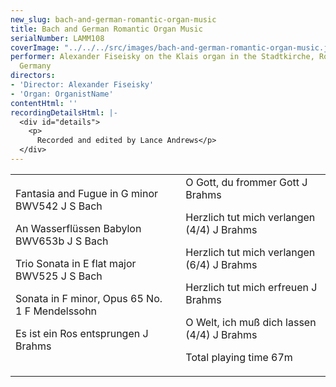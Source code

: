 ```yaml
---
new_slug: bach-and-german-romantic-organ-music
title: Bach and German Romantic Organ Music
serialNumber: LAMM108
coverImage: "../../../src/images/bach-and-german-romantic-organ-music.jpg"
performer: Alexander Fiseisky on the Klais organ in the Stadtkirche, Rotenburg/Wümme,
  Germany
directors:
- 'Director: Alexander Fiseisky'
- 'Organ: OrganistName'
contentHtml: ''
recordingDetailsHtml: |-
  <div id="details">
    <p>
      Recorded and edited by Lance Andrews</p>
  </div>
---
```


<table class="tracktable">
  <tbody>
    <tr>
      <td class="column1">
        <span class="trackname">Fantasia and Fugue in G minor BWV542 </span><span class="composer">J S Bach</span>
        <p>
          <span class="trackname">An Wasserflüssen Babylon BWV653b </span> <span class="composer">J S Bach</span></p>
        <p>
          <span class="trackname">Trio Sonata in E flat major BWV525</span><span class="composer"> J S Bach</span></p>
        <p>
          <span class="trackname">Sonata in F minor, Opus 65 No. 1</span><span class="composer"> F Mendelssohn</span></p>
        <p>
          <span class="trackname">Es ist ein Ros entsprungen</span><span class="composer"> J Brahms</span></p>
      </td>
      <td class="column2">
        <span class="trackname">O Gott, du frommer Gott</span><span class="composer"> J Brahms</span>
        <p>
          <span class="trackname">Herzlich tut mich verlangen (4/4) </span><span class="composer">J Brahms</span></p>
        <p>
          <span class="trackname">Herzlich tut mich verlangen (6/4) </span> <span class="composer">J Brahms</span></p>
        <p>
          <span class="trackname">Herzlich tut mich erfreuen</span><span class="composer"> J Brahms</span></p>
        <p>
          <span class="trackname">O Welt, ich muß dich lassen (4/4) </span> <span class="composer">J Brahms</span></p>
        <p>						<span id="playingtime">Total playing time 67m</span></p>
      </td>
    </tr>
  </tbody>
</table>
